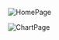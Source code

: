 ![HomePage](https://github.com/user-attachments/assets/3b859cec-76d0-4e84-9599-b18984b20319)



![ChartPage](https://github.com/user-attachments/assets/b597cb1f-e34b-4267-a710-6da94edcbd3e)
